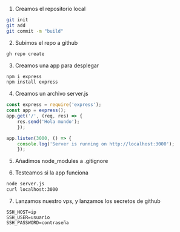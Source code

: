 1. Creamos el repositorio local

```bash
git init
git add 
git commit -m "build"
```
2. Subimos el repo a github

```bash
gh repo create
```
3. Creamos una app para desplegar
```bash
npm i express
npm install express
```

4. Creamos un archivo server.js
```javascript
const express = require('express');
const app = express();
app.get('/', (req, res) => {
    res.send('Hola mundo');
    });

app.listen(3000, () => {
    console.log('Server is running on http://localhost:3000');
    });
```

5. Añadimos node_modules a .gitignore


6. Testeamos si la app funciona
```bash
node server.js
curl localhost:3000
```
7. Lanzamos nuestro vps, y lanzamos los secretos de github

```
SSH_HOST=ip
SSH_USER=usuario
SSH_PASSWORD=contraseña
```
